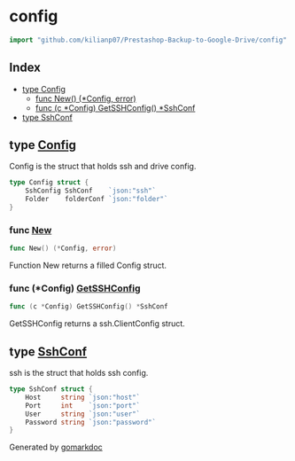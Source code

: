 <!-- gomarkdoc:embed:start -->

<!-- Code generated by gomarkdoc. DO NOT EDIT -->

# config

```go
import "github.com/kilianp07/Prestashop-Backup-to-Google-Drive/config"
```

## Index

- [type Config](<#Config>)
  - [func New\(\) \(\*Config, error\)](<#New>)
  - [func \(c \*Config\) GetSSHConfig\(\) \*SshConf](<#Config.GetSSHConfig>)
- [type SshConf](<#SshConf>)


<a name="Config"></a>
## type [Config](<https://github.com/kilianp07/Prestashop-Backup-to-Google-Drive/blob/main/config/structs.go#L4-L7>)

Config is the struct that holds ssh and drive config.

```go
type Config struct {
    SshConfig SshConf    `json:"ssh"`
    Folder    folderConf `json:"folder"`
}
```

<a name="New"></a>
### func [New](<https://github.com/kilianp07/Prestashop-Backup-to-Google-Drive/blob/main/config/config.go#L14>)

```go
func New() (*Config, error)
```

Function New returns a filled Config struct.

<a name="Config.GetSSHConfig"></a>
### func \(\*Config\) [GetSSHConfig](<https://github.com/kilianp07/Prestashop-Backup-to-Google-Drive/blob/main/config/config.go#L9>)

```go
func (c *Config) GetSSHConfig() *SshConf
```

GetSSHConfig returns a ssh.ClientConfig struct.

<a name="SshConf"></a>
## type [SshConf](<https://github.com/kilianp07/Prestashop-Backup-to-Google-Drive/blob/main/config/structs.go#L10-L15>)

ssh is the struct that holds ssh config.

```go
type SshConf struct {
    Host     string `json:"host"`
    Port     int    `json:"port"`
    User     string `json:"user"`
    Password string `json:"password"`
}
```

Generated by [gomarkdoc](<https://github.com/princjef/gomarkdoc>)


<!-- gomarkdoc:embed:end -->